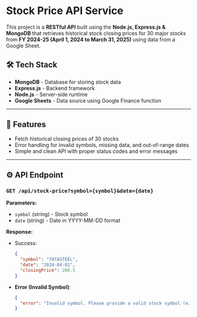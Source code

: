 # Stock Price API Service

This project is a **RESTful API** built using the **Node.js, Express.js & MongoDB** that retrieves historical stock closing prices for 30 major stocks from **FY 2024-25 (April 1, 2024 to March 31, 2025)** using data from a Google Sheet.

## 🛠️ **Tech Stack**
- **MongoDB** - Database for storing stock data
- **Express.js** - Backend framework
- **Node.js** - Server-side runtime
- **Google Sheets** - Data source using Google Finance function

---

## 📌 **Features**
- Fetch historical closing prices of 30 stocks
- Error handling for invalid symbols, missing data, and out-of-range dates
- Simple and clean API with proper status codes and error messages
---

## ⚙️ **API Endpoint**

### `GET /api/stock-price?symbol={symbol}&date={date}`

**Parameters:**
- `symbol` (string) - Stock symbol
- `date` (string) - Date in YYYY-MM-DD format

**Response:**
- Success: 
  ```json
  {
    "symbol": "TATASTEEL",
    "date": "2024-04-01",
    "closingPrice": 200.5
  }
  
- **Error (Invalid Symbol)**:  
  ```json
  {
    "error": "Invalid symbol. Please provide a valid stock symbol (e.g., TATASTEEL, RELIANCE)."
  }

  


